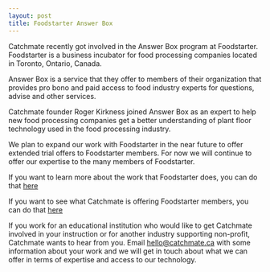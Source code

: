 ```yaml
---
layout: post
title: Foodstarter Answer Box
---
```

Catchmate recently got involved in the Answer Box program at Foodstarter. Foodstarter is a business incubator for food processing companies located in Toronto, Ontario, Canada.

Answer Box is a service that they offer to members of their organization that provides pro bono and paid access to food industry experts for questions, advise and other services.

Catchmate founder Roger Kirkness joined Answer Box as an expert to help new food processing companies get a better understanding of plant floor technology used in the food processing industry.

We plan to expand our work with Foodstarter in the near future to offer extended trial offers to Foodstarter members. For now we will continue to offer our expertise to the many members of Foodstarter.

If you want to learn more about the work that Foodstarter does, you can do that [here](http://foodstarter.ca/why-foodstarter/advantages-benefits/)

If you want to see what Catchmate is offering Foodstarter members, you can do that [here](http://foodstarter.ca/product/catchmate-plant-floor/)

If you work for an educational institution who would like to get Catchmate involved in your instruction or for another industry supporting non-profit, Catchmate wants to hear from you. Email hello@catchmate.ca with some information about your work and we will get in touch about what we can offer in terms of expertise and access to our technology. 